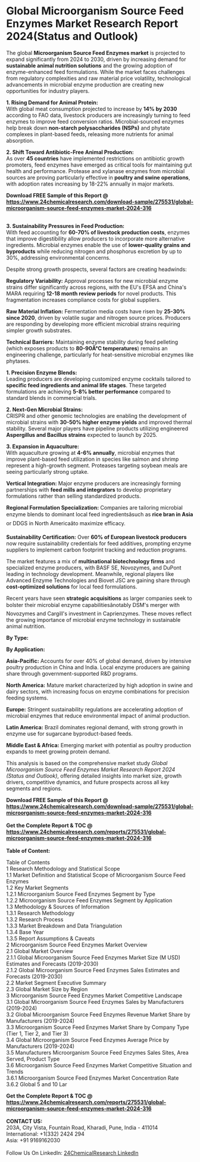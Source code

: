 <h1>Global Microorganism Source Feed Enzymes Market Research Report 2024(Status and Outlook)</h1><p>The global <strong>Microorganism Source Feed Enzymes market</strong> is projected to expand significantly from 2024 to 2030, driven by increasing demand for <strong>sustainable animal nutrition solutions</strong> and the growing adoption of enzyme-enhanced feed formulations. While the market faces challenges from regulatory complexities and raw material price volatility, technological advancements in microbial enzyme production are creating new opportunities for industry players.</p><p><strong>1. Rising Demand for Animal Protein:</strong><br>
With global meat consumption projected to increase by <strong>14% by 2030</strong> according to FAO data, livestock producers are increasingly turning to feed enzymes to improve feed conversion ratios. Microbial-sourced enzymes help break down <strong>non-starch polysaccharides (NSPs)</strong> and phytate complexes in plant-based feeds, releasing more nutrients for animal absorption.</p><p><strong>2. Shift Toward Antibiotic-Free Animal Production:</strong><br>
As over <strong>45 countries</strong> have implemented restrictions on antibiotic growth promoters, feed enzymes have emerged as critical tools for maintaining gut health and performance. Protease and xylanase enzymes from microbial sources are proving particularly effective in <strong>poultry and swine operations</strong>, with adoption rates increasing by 18-22% annually in major markets.</p><div><b>Download FREE Sample of this Report @ 
            <a href="https://www.24chemicalresearch.com/download-sample/275531/global-microorganism-source-feed-enzymes-market-2024-316">
            https://www.24chemicalresearch.com/download-sample/275531/global-microorganism-source-feed-enzymes-market-2024-316</a></b></div><br><p><strong>3. Sustainability Pressures in Feed Production:</strong><br>
With feed accounting for <strong>60-70% of livestock production costs</strong>, enzymes that improve digestibility allow producers to incorporate more alternative ingredients. Microbial enzymes enable the use of <strong>lower-quality grains and byproducts</strong> while reducing nitrogen and phosphorus excretion by up to 30%, addressing environmental concerns.</p><p>Despite strong growth prospects, several factors are creating headwinds:</p><p><strong>Regulatory Variability:</strong> Approval processes for new microbial enzyme strains differ significantly across regions, with the EU's EFSA and China's MARA requiring <strong>12-18 month review periods</strong> for novel products. This fragmentation increases compliance costs for global suppliers.</p><p><strong>Raw Material Inflation:</strong> Fermentation media costs have risen by <strong>25-30% since 2020</strong>, driven by volatile sugar and nitrogen source prices. Producers are responding by developing more efficient microbial strains requiring simpler growth substrates.</p><p><strong>Technical Barriers:</strong> Maintaining enzyme stability during feed pelleting (which exposes products to <strong>80-90Â°C temperatures</strong>) remains an engineering challenge, particularly for heat-sensitive microbial enzymes like phytases.</p><p><strong>1. Precision Enzyme Blends:</strong><br>
Leading producers are developing customized enzyme cocktails tailored to <strong>specific feed ingredients and animal life stages</strong>. These targeted formulations are achieving <strong>5-8% better performance</strong> compared to standard blends in commercial trials.</p><p><strong>2. Next-Gen Microbial Strains:</strong><br>
CRISPR and other genomic technologies are enabling the development of microbial strains with <strong>30-50% higher enzyme yields</strong> and improved thermal stability. Several major players have pipeline products utilizing engineered <strong>Aspergillus and Bacillus strains</strong> expected to launch by 2025.</p><p><strong>3. Expansion in Aquaculture:</strong><br>
With aquaculture growing at <strong>4-6% annually</strong>, microbial enzymes that improve plant-based feed utilization in species like salmon and shrimp represent a high-growth segment. Proteases targeting soybean meals are seeing particularly strong uptake.</p><p><strong>Vertical Integration:</strong> Major enzyme producers are increasingly forming partnerships with <strong>feed mills and integrators</strong> to develop proprietary formulations rather than selling standardized products.</p><p><strong>Regional Formulation Specialization:</strong> Companies are tailoring microbial enzyme blends to dominant local feed ingredientsâsuch as <strong>rice bran in Asia</strong> or DDGS in North Americaâto maximize efficacy.</p><p><strong>Sustainability Certification:</strong> Over <strong>60% of European livestock producers</strong> now require sustainability credentials for feed additives, prompting enzyme suppliers to implement carbon footprint tracking and reduction programs.</p><p>The market features a mix of <strong>multinational biotechnology firms</strong> and specialized enzyme producers, with BASF SE, Novozymes, and DuPont leading in technology development. Meanwhile, regional players like Advanced Enzyme Technologies and Biovet JSC are gaining share through <strong>cost-optimized solutions</strong> for local feed formulations.</p><p>Recent years have seen <strong>strategic acquisitions</strong> as larger companies seek to bolster their microbial enzyme capabilitiesânotably DSM's merger with Novozymes and Cargill's investment in Caprienzymes. These moves reflect the growing importance of microbial enzyme technology in sustainable animal nutrition.</p><p><strong>By Type:</strong></p><p><strong>By Application:</strong></p><p><strong>Asia-Pacific:</strong> Accounts for over 40% of global demand, driven by intensive poultry production in China and India. Local enzyme producers are gaining share through government-supported R&amp;D programs.</p><p><strong>North America:</strong> Mature market characterized by high adoption in swine and dairy sectors, with increasing focus on enzyme combinations for precision feeding systems.</p><p><strong>Europe:</strong> Stringent sustainability regulations are accelerating adoption of microbial enzymes that reduce environmental impact of animal production.</p><p><strong>Latin America:</strong> Brazil dominates regional demand, with strong growth in enzyme use for sugarcane byproduct-based feeds.</p><p><strong>Middle East &amp; Africa:</strong> Emerging market with potential as poultry production expands to meet growing protein demand.</p><p>This analysis is based on the comprehensive market study <em>Global Microorganism Source Feed Enzymes Market Research Report 2024 (Status and Outlook)</em>, offering detailed insights into market size, growth drivers, competitive dynamics, and future prospects across all key segments and regions.</p><div><b>Download FREE Sample of this Report @ 
            <a href="https://www.24chemicalresearch.com/download-sample/275531/global-microorganism-source-feed-enzymes-market-2024-316">
            https://www.24chemicalresearch.com/download-sample/275531/global-microorganism-source-feed-enzymes-market-2024-316</a></b></div><br><div><b>Get the Complete Report & TOC @ 
            <a href="https://www.24chemicalresearch.com/reports/275531/global-microorganism-source-feed-enzymes-market-2024-316">
            https://www.24chemicalresearch.com/reports/275531/global-microorganism-source-feed-enzymes-market-2024-316</a></b></div><br>
            <b>Table of Content:</b><p>Table of Contents<br />
1 Research Methodology and Statistical Scope<br />
1.1 Market Definition and Statistical Scope of Microorganism Source Feed Enzymes<br />
1.2 Key Market Segments<br />
1.2.1 Microorganism Source Feed Enzymes Segment by Type<br />
1.2.2 Microorganism Source Feed Enzymes Segment by Application<br />
1.3 Methodology & Sources of Information<br />
1.3.1 Research Methodology<br />
1.3.2 Research Process<br />
1.3.3 Market Breakdown and Data Triangulation<br />
1.3.4 Base Year<br />
1.3.5 Report Assumptions & Caveats<br />
2 Microorganism Source Feed Enzymes Market Overview<br />
2.1 Global Market Overview<br />
2.1.1 Global Microorganism Source Feed Enzymes Market Size (M USD) Estimates and Forecasts (2019-2030)<br />
2.1.2 Global Microorganism Source Feed Enzymes Sales Estimates and Forecasts (2019-2030)<br />
2.2 Market Segment Executive Summary<br />
2.3 Global Market Size by Region<br />
3 Microorganism Source Feed Enzymes Market Competitive Landscape<br />
3.1 Global Microorganism Source Feed Enzymes Sales by Manufacturers (2019-2024)<br />
3.2 Global Microorganism Source Feed Enzymes Revenue Market Share by Manufacturers (2019-2024)<br />
3.3 Microorganism Source Feed Enzymes Market Share by Company Type (Tier 1, Tier 2, and Tier 3)<br />
3.4 Global Microorganism Source Feed Enzymes Average Price by Manufacturers (2019-2024)<br />
3.5 Manufacturers Microorganism Source Feed Enzymes Sales Sites, Area Served, Product Type<br />
3.6 Microorganism Source Feed Enzymes Market Competitive Situation and Trends<br />
3.6.1 Microorganism Source Feed Enzymes Market Concentration Rate<br />
3.6.2 Global 5 and 10 Lar</p><div><b>Get the Complete Report & TOC @ 
            <a href="https://www.24chemicalresearch.com/reports/275531/global-microorganism-source-feed-enzymes-market-2024-316">
            https://www.24chemicalresearch.com/reports/275531/global-microorganism-source-feed-enzymes-market-2024-316</a></b></div><br><b>CONTACT US:</b><br>
            203A, City Vista, Fountain Road, Kharadi, Pune, India - 411014<br>
            International: +1(332) 2424 294<br>
            Asia: +91 9169162030 <br><br>
            Follow Us On LinkedIn: <a href="https://www.linkedin.com/company/24chemicalresearch/">24ChemicalResearch LinkedIn</a>